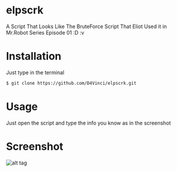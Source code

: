 # elpscrk
A Script That Looks Like The BruteForce Script That Eliot Used it in Mr.Robot Series Episode 01 :D :v
# Installation
 Just type in the terminal
```sh
$ git clone https://github.com/D4Vinci/elpscrk.git
```
# Usage
Just open the script and type the info you know as in the screenshot
# Screenshot
![alt tag](https://cloud.githubusercontent.com/assets/20604835/17073186/b26c11b0-506e-11e6-8b77-689c15ea4d2c.jpg)
